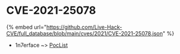 # CVE-2021-25078
{% embed url="https://github.com/Live-Hack-CVE/full_database/blob/main/cves/2021/CVE-2021-25078.json" %}

* 1n7erface ~> [PocList](https://www.alice-snow.ru/2021/database/cve-2021-25078/poclist-1n7erface)